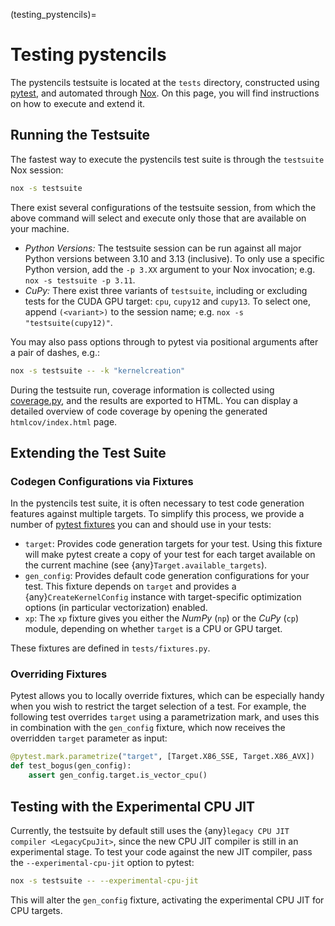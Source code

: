 (testing_pystencils)=
# Testing pystencils

The pystencils testsuite is located at the `tests` directory,
constructed using [pytest](https://pytest.org),
and automated through [Nox](https://nox.thea.codes).
On this page, you will find instructions on how to execute and extend it.

## Running the Testsuite

The fastest way to execute the pystencils test suite is through the `testsuite` Nox session:

```bash
nox -s testsuite
```

There exist several configurations of the testsuite session, from which the above command will
select and execute only those that are available on your machine.
 - *Python Versions:* The testsuite session can be run against all major Python versions between 3.10 and 3.13 (inclusive).
   To only use a specific Python version, add the `-p 3.XX` argument to your Nox invocation; e.g. `nox -s testsuite -p 3.11`.
 - *CuPy:* There exist three variants of `testsuite`, including or excluding tests for the CUDA GPU target: `cpu`, `cupy12` and `cupy13`.
   To select one, append `(<variant>)` to the session name; e.g. `nox -s "testsuite(cupy12)"`.

You may also pass options through to pytest via positional arguments after a pair of dashes, e.g.:

```bash
nox -s testsuite -- -k "kernelcreation"
```

During the testsuite run, coverage information is collected using [coverage.py](https://coverage.readthedocs.io/en/7.6.10/),
and the results are exported to HTML.
You can display a detailed overview of code coverage by opening the generated `htmlcov/index.html` page.

## Extending the Test Suite

### Codegen Configurations via Fixtures

In the pystencils test suite, it is often necessary to test code generation features against multiple targets.
To simplify this process, we provide a number of [pytest fixtures](https://docs.pytest.org/en/stable/how-to/fixtures.html)
you can and should use in your tests:

 - `target`: Provides code generation targets for your test.
   Using this fixture will make pytest create a copy of your test for each target
   available on the current machine (see {any}`Target.available_targets`).
 - `gen_config`: Provides default code generation configurations for your test.
   This fixture depends on `target` and provides a {any}`CreateKernelConfig` instance
   with target-specific optimization options (in particular vectorization) enabled.
 - `xp`: The `xp` fixture gives you either the *NumPy* (`np`) or the *CuPy* (`cp`) module,
   depending on whether `target` is a CPU or GPU target.

These fixtures are defined in `tests/fixtures.py`.

### Overriding Fixtures

Pytest allows you to locally override fixtures, which can be especially handy when you wish
to restrict the target selection of a test.
For example, the following test overrides `target` using a parametrization mark,
and uses this in combination with the `gen_config` fixture, which now
receives the overridden `target` parameter as input:

```Python
@pytest.mark.parametrize("target", [Target.X86_SSE, Target.X86_AVX])
def test_bogus(gen_config):
    assert gen_config.target.is_vector_cpu()
```

## Testing with the Experimental CPU JIT

Currently, the testsuite by default still uses the {any}`legacy CPU JIT compiler <LegacyCpuJit>`,
since the new CPU JIT compiler is still in an experimental stage.
To test your code against the new JIT compiler, pass the `--experimental-cpu-jit` option to pytest:

```bash
nox -s testsuite -- --experimental-cpu-jit
```

This will alter the `gen_config` fixture, activating the experimental CPU JIT for CPU targets.
